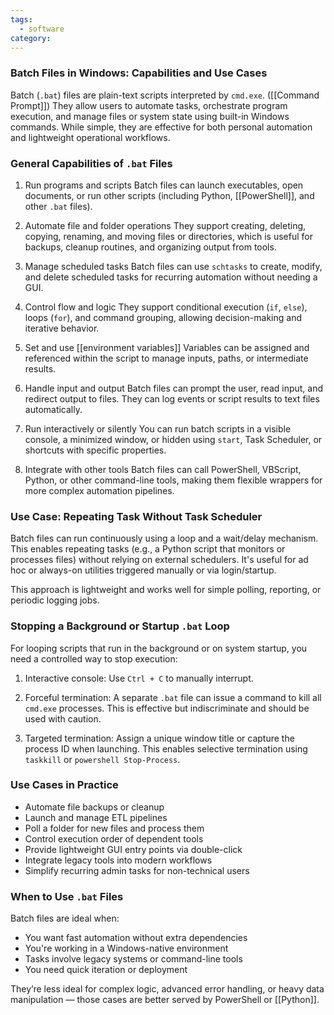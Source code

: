 ```yaml
---
tags:
  - software
category:
---
```

### Batch Files in Windows: Capabilities and Use Cases

Batch (`.bat`) files are plain-text scripts interpreted by `cmd.exe`. ([[Command Prompt]]) They allow users to automate tasks, orchestrate program execution, and manage files or system state using built-in Windows commands. While simple, they are effective for both personal automation and lightweight operational workflows.
### General Capabilities of `.bat` Files

1. Run programs and scripts
   Batch files can launch executables, open documents, or run other scripts (including Python, [[PowerShell]], and other `.bat` files).

2. Automate file and folder operations
   They support creating, deleting, copying, renaming, and moving files or directories, which is useful for backups, cleanup routines, and organizing output from tools.

3. Manage scheduled tasks
   Batch files can use `schtasks` to create, modify, and delete scheduled tasks for recurring automation without needing a GUI.

4. Control flow and logic
   They support conditional execution (`if`, `else`), loops (`for`), and command grouping, allowing decision-making and iterative behavior.

5. Set and use [[environment variables]]
   Variables can be assigned and referenced within the script to manage inputs, paths, or intermediate results.

6. Handle input and output
   Batch files can prompt the user, read input, and redirect output to files. They can log events or script results to text files automatically.

7. Run interactively or silently
   You can run batch scripts in a visible console, a minimized window, or hidden using `start`, Task Scheduler, or shortcuts with specific properties.

8. Integrate with other tools
   Batch files can call PowerShell, VBScript, Python, or other command-line tools, making them flexible wrappers for more complex automation pipelines.

### Use Case: Repeating Task Without Task Scheduler

Batch files can run continuously using a loop and a wait/delay mechanism. This enables repeating tasks (e.g., a Python script that monitors or processes files) without relying on external schedulers. It's useful for ad hoc or always-on utilities triggered manually or via login/startup.

This approach is lightweight and works well for simple polling, reporting, or periodic logging jobs.
### Stopping a Background or Startup `.bat` Loop

For looping scripts that run in the background or on system startup, you need a controlled way to stop execution:

1. Interactive console:
   Use `Ctrl + C` to manually interrupt.

2. Forceful termination:
   A separate `.bat` file can issue a command to kill all `cmd.exe` processes. This is effective but indiscriminate and should be used with caution.

3. Targeted termination:
   Assign a unique window title or capture the process ID when launching. This enables selective termination using `taskkill` or `powershell Stop-Process`.

### Use Cases in Practice

 - Automate file backups or cleanup
 - Launch and manage ETL pipelines
 - Poll a folder for new files and process them
 - Control execution order of dependent tools
 - Provide lightweight GUI entry points via double-click
 - Integrate legacy tools into modern workflows
 - Simplify recurring admin tasks for non-technical users

### When to Use `.bat` Files

Batch files are ideal when:

 - You want fast automation without extra dependencies
 - You're working in a Windows-native environment
 - Tasks involve legacy systems or command-line tools
 - You need quick iteration or deployment

They’re less ideal for complex logic, advanced error handling, or heavy data manipulation — those cases are better served by PowerShell or [[Python]].
